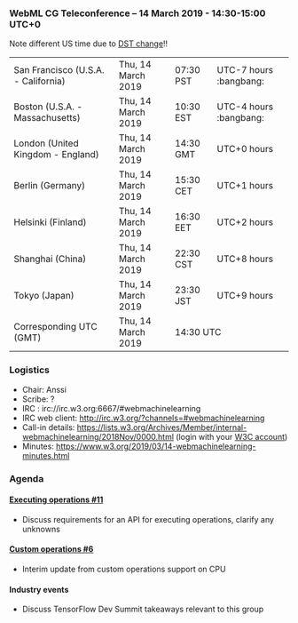 ### WebML CG Teleconference – 14 March 2019 - 14:30-15:00 UTC+0

Note different US time due to [DST change](https://www.timeanddate.com/time/dst/2019a.html):bangbang:

<table>
<tr><td> San Francisco (U.S.A. - California) <td> Thu, 14 March 2019 <td> 07:30 PST <td> UTC-7 hours :bangbang:
<tr><td> Boston (U.S.A. - Massachusetts) <td> Thu, 14 March 2019 <td> 10:30 EST <td> UTC-4 hours :bangbang:
<tr><td> London (United Kingdom - England) <td> Thu, 14 March 2019 <td> 14:30 GMT <td> UTC+0 hours
<tr><td> Berlin (Germany) <td> Thu, 14 March 2019 <td> 15:30 CET <td> UTC+1 hours
<tr><td> Helsinki (Finland) <td> Thu, 14 March 2019 <td> 16:30 EET <td> UTC+2 hours
<tr><td> Shanghai (China) <td> Thu, 14 March 2019 <td> 22:30 CST <td> UTC+8 hours
<tr><td> Tokyo (Japan) <td> Thu, 14 March 2019 <td> 23:30 JST <td> UTC+9 hours
<tr><td> Corresponding UTC (GMT) <td> Thu, 14 March 2019 <td colspan=2> 14:30 UTC
</table>

### Logistics

* Chair: Anssi
* Scribe: ?
* IRC : irc://irc.w3.org:6667/#webmachinelearning
* IRC web client: http://irc.w3.org/?channels=#webmachinelearning
* Call-in details: https://lists.w3.org/Archives/Member/internal-webmachinelearning/2018Nov/0000.html (login with your [W3C account](https://www.w3.org/Help/Account/))
* Minutes: https://www.w3.org/2019/03/14-webmachinelearning-minutes.html

### Agenda

#### [Executing operations #11](https://github.com/webmachinelearning/webnn/issues/11)
* Discuss requirements for an API for executing operations, clarify any unknowns

#### [Custom operations #6](https://github.com/webmachinelearning/webnn/issues/6)
* Interim update from custom operations support on CPU

#### Industry events
* Discuss TensorFlow Dev Summit takeaways relevant to this group
